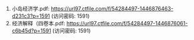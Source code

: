 1. 小岛经济学.pdf: https://url97.ctfile.com/f/54284497-1446876463-d231c3?p=1591 (访问密码: 1591)
2. 经济解释（四卷本.pdf: https://url97.ctfile.com/f/54284497-1446876061-c6b45d?p=1591 (访问密码: 1591)
